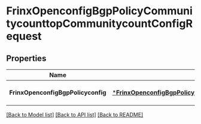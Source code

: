 # FrinxOpenconfigBgpPolicyCommunitycounttopCommunitycountConfigRequest

## Properties
Name | Type | Description | Notes
------------ | ------------- | ------------- | -------------
**FrinxOpenconfigBgpPolicyconfig** | [***FrinxOpenconfigBgpPolicyCommunitycounttopCommunitycountConfig**](frinx.openconfig.bgp.policy.communitycounttop.communitycount.Config.md) |  | [optional] [default to null]

[[Back to Model list]](../README.md#documentation-for-models) [[Back to API list]](../README.md#documentation-for-api-endpoints) [[Back to README]](../README.md)


